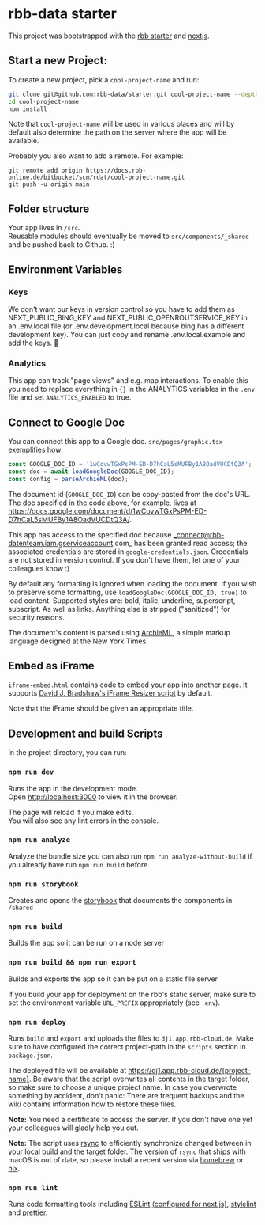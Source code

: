 # rbb-data starter

This project was bootstrapped with the [rbb starter](https://github.com/rbb-data/starter) and [nextjs](https://nextjs.org/).

## Start a new Project:

To create a new project, pick a `cool-project-name` and run:

```bash
git clone git@github.com:rbb-data/starter.git cool-project-name --depth 1
cd cool-project-name
npm install
```

Note that `cool-project-name` will be used in various places and will by default also determine the path on the server where the app will be available.

Probably you also want to add a remote.
For example:

```
git remote add origin https://docs.rbb-online.de/bitbucket/scm/rdat/cool-project-name.git
git push -u origin main
```

## Folder structure

Your app lives in `/src`.  
Reusable modules should eventually be moved to `src/components/_shared` and be pushed back to Github. :)

## Environment Variables

### Keys

We don't want our keys in version control so you have to add them as NEXT_PUBLIC_BING_KEY and NEXT_PUBLIC_OPENROUTSERVICE_KEY in an .env.local file (or .env.development.local because bing has a different development key). You can just copy and rename .env.local.example and add the keys. 🙂

### Analytics

This app can track "page views" and e.g. map interactions.
To enable this you need to replace everything in `{}` in the ANALYTICS variables in the `.env` file
and set `ANALYTICS_ENABLED` to true.

## Connect to Google Doc

You can connect this app to a Google doc. `src/pages/graphic.tsx` exemplifies how:

```js
const GOOGLE_DOC_ID = '1wCovwTGxPsPM-ED-D7hCaL5sMUFBy1A8OadVUCDtQ3A';
const doc = await loadGoogleDoc(GOOGLE_DOC_ID);
const config = parseArchieML(doc);
```

The document id (`GOOGLE_DOC_ID`) can be copy-pasted from the doc's URL. The doc specified in the code above, for example, lives at https://docs.google.com/document/d/1wCovwTGxPsPM-ED-D7hCaL5sMUFBy1A8OadVUCDtQ3A/.

This app has access to the specified doc because _connect@rbb-datenteam.iam.gserviceaccount.com_ has been granted read access; the associated credentials are stored in `google-credentials.json`. Credentials are not stored in version control. If you don't have them, let one of your colleagues know :)

By default any formatting is ignored when loading the document. If you wish to preserve some formatting, use `loadGoogleDoc(GOOGLE_DOC_ID, true)` to load content. Supported styles are: bold, italic, underline, superscript, subscript. As well as links. Anything else is stripped ("sanitized") for security reasons.

The document's content is parsed using [ArchieML](http://archieml.org), a simple markup language designed at the New York Times.

## Embed as iFrame

`iframe-embed.html` contains code to embed your app into another page. It supports [David J. Bradshaw's iFrame Resizer script](https://github.com/davidjbradshaw/iframe-resizer) by default.

Note that the iFrame should be given an appropriate title.

## Development and build Scripts

In the project directory, you can run:

### `npm run dev`

Runs the app in the development mode.<br>
Open [http://localhost:3000](http://localhost:3000) to view it in the browser.

The page will reload if you make edits.<br>
You will also see any lint errors in the console.

### `npm run analyze`

Analyze the bundle size you can also run `npm run analyze-without-build` if you already have run
`npm run build` before.

### `npm run storybook`

Creates and opens the [storybook](https://storybook.js.org/) that documents the components in `/shared`

### `npm run build`

Builds the app so it can be run on a node server

### `npm run build && npm run export`

Builds and exports the app so it can be put on a static file server

If you build your app for deployment on the rbb's static server, make sure to set the environment variable `URL_PREFIX` appropriately (see `.env`).

### `npm run deploy`

Runs `build` and `export` and uploads the files to `dj1.app.rbb-cloud.de`.
Make sure to have configured the correct project-path in the `scripts` section in `package.json`.

The deployed file will be available at https://dj1.app.rbb-cloud.de/{project-name}.
Be aware that the script overwrites all contents in the target folder, so make sure to choose a unique project name.
In case you overwrote something by accident, don't panic: There are frequent backups and the wiki contains information how to restore these files.

**Note:** You need a certificate to access the server. If you don't have one yet your colleagues will gladly help you out.

**Note:** The script uses [rsync](https://rsync.samba.org/) to efficiently synchronize changed between in your local build and the target folder. The version of `rsync` that ships with macOS is out of date, so please install a recent version via [homebrew](https://brew.sh/) or [nix](https://nixos.org/guides/install-nix.html).

### `npm run lint`

Runs code formatting tools including [ESLint](https://eslint.org) [(configured for next.js)](https://nextjs.org/docs/basic-features/eslint), [stylelint](https://stylelint.io) and [prettier](https://prettier.io).
